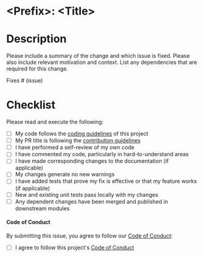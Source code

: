 # \<Prefix\>: \<Title\>

# Description

Please include a summary of the change and which issue is fixed. Please also include relevant motivation and context. List any dependencies that are required for this change.

Fixes # (issue)

# Checklist

Please read and execute the following:

- [ ] My code follows the [coding guidelines](/faebryk/faebryk/blob/main/docs/CODING_GUIDELINES.md) of this project
- [ ] My PR title is following the [contribution guidelines](/faebryk/faebryk/blob/main/docs/CONTRIBUTING.md)
- [ ] I have performed a self-review of my own code
- [ ] I have commented my code, particularly in hard-to-understand areas
- [ ] I have made corresponding changes to the documentation (if applicable)
- [ ] My changes generate no new warnings
- [ ] I have added tests that prove my fix is effective or that my feature works (if applicable)
- [ ] New and existing unit tests pass locally with my changes
- [ ] Any dependent changes have been merged and published in downstream modules

#### Code of Conduct

By submitting this issue, you agree to follow our [Code of Conduct](/faebryk/faebryk/blob/main/docs/CODE_OF_CONDUCT.md):

- [ ] I agree to follow this project's [Code of Conduct](/faebryk/faebryk/blob/main/docs/CODE_OF_CONDUCT.md)
